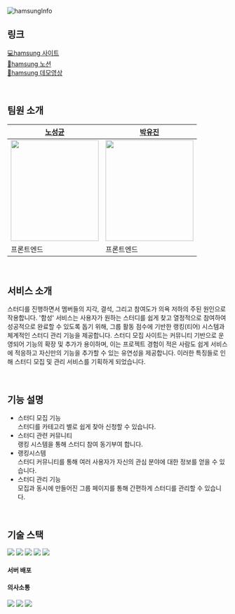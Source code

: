 
![hamsungInfo](https://github.com/user-attachments/assets/0bf3b7f7-a023-4b4a-a6cc-343cf8b18ea9)

## 링크

[💻hamsung 사이트](https://www.hamsungstudy.com/)<br>
[📔hamsung 노션](https://educated-eggplant-a88.notion.site/a80b0466baa84367ab63f50015ab11b8)<br>
[🎥hamsung 데모영상](https://youtu.be/le5Bur7kdVE)

<br>

## 팀원 소개
|[노성균](https://github.com/RohSungKyun)|[박유진](https://github.com/pkyujin)|
|----|---|
|<img src="https://github.com/user-attachments/assets/b6949782-5f9e-4905-8e6f-96d102063c53" width=200px height=230px />|<img src="https://github.com/user-attachments/assets/16442230-75a2-4e84-8d8d-0fb12a2663e2" width=200px height=230px/>|
|프론트엔드|프론트엔드|

<br>

## 서비스 소개
스터디를 진행하면서 멤버들의 지각, 결석, 그리고 참여도가 의욕 저하의 주된 원인으로 작용합니다. '함성' 서비스는 사용자가 원하는 스터디를 쉽게 찾고 열정적으로 참여하여 성공적으로 완료할 수 있도록 돕기 위해, 그룹 활동 점수에 기반한 랭킹(티어) 시스템과 체계적인 스터디 관리 기능을 제공합니다. 스터디 모집 사이트는 커뮤니티 기반으로 운영되어 기능의 확장 및 추가가 용이하며, 이는 프로젝트 경험이 적은 사람도 쉽게 서비스에 적응하고 자신만의 기능을 추가할 수 있는 유연성을 제공합니다. 이러한 특징들로 인해 스터디 모집 및 관리 서비스를 기획하게 되었습니다.



<br>


## 기능 설명

- 스터디 모집 기능   
  스터디를 카테고리 별로 쉽게 찾아 신청할 수 있습니다.
- 스터디 관련 커뮤니티   
  랭킹 시스템을 통해 스터디 참여 동기부여 합니다.
- 랭킹시스템   
  스터디 커뮤니티를 통해 여러 사용자가 자신의 관심 분야에 대한 정보를 얻을 수 있습니다.
- 스터디 관리 기능   
  모집과 동시에 만들어진 그룹 페이지를 통해 간편하게 스터디를 관리할 수 있습니다.




<br>

## 기술 스택
<img src="https://img.shields.io/badge/JavaScript-F7DF1E?style=flat-square&logo=javascript&logoColor=white"/> <img src="https://img.shields.io/badge/React-61DAFB?style=flat-square&logo=react&logoColor=white"/> <img src="https://img.shields.io/badge/Redux-764ABC?style=flat-square&logo=redux&logoColor=white"/> <img src="https://img.shields.io/badge/styledcomponents-DB7093?style=flat-square&logo=styledcomponents&logoColor=white"/> <img src="https://img.shields.io/badge/css3-1572B6?style=flat-square&logo=css3&logoColor=white"/>





#### 서버 배포


#### 의사소통
<img src="https://img.shields.io/badge/Notion-000000?style=for-the-badge&logo=notion&logoColor=white"/> <img src="https://img.shields.io/badge/github-181717?style=for-the-badge&logo=github&logoColor=white"/>
<img src="https://img.shields.io/badge/discord-5865F2?style=for-the-badge&logo=discord&logoColor=white"/>

